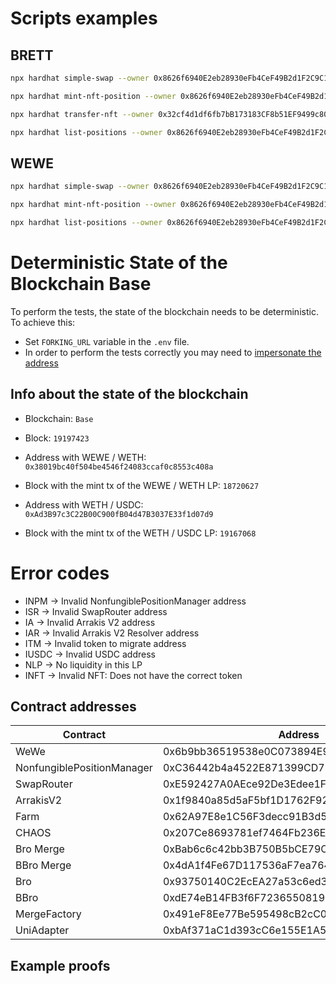 # Scripts examples

## BRETT

```bash
npx hardhat simple-swap --owner 0x8626f6940E2eb28930eFb4CeF49B2d1F2C9C1199 --asset 0x532f27101965dd16442E59d40670FaF5eBB142E4 --network localhost
```

```bash
npx hardhat mint-nft-position --owner 0x8626f6940E2eb28930eFb4CeF49B2d1F2C9C1199 --asset 0x532f27101965dd16442E59d40670FaF5eBB142E4 --network localhost
```

```bash
npx hardhat transfer-nft --owner 0x32cf4d1df6fb7bB173183CF8b51EF9499c803634 --newowner 0x8626f6940E2eb28930eFb4CeF49B2d1F2C9C1199 --tokenid 888441
```

```bash
npx hardhat list-positions --owner 0x8626f6940E2eb28930eFb4CeF49B2d1F2C9C1199 --network localhost
```

## WEWE

```bash
npx hardhat simple-swap --owner 0x8626f6940E2eb28930eFb4CeF49B2d1F2C9C1199 --network localhost
```

```bash
npx hardhat mint-nft-position --owner 0x8626f6940E2eb28930eFb4CeF49B2d1F2C9C1199 --network localhost
```

```bash
npx hardhat list-positions --owner 0x8626f6940E2eb28930eFb4CeF49B2d1F2C9C1199 --network localhost
```

# Deterministic State of the Blockchain Base

To perform the tests, the state of the blockchain needs to be deterministic. To achieve this:

- Set `FORKING_URL` variable in the `.env` file.
- In order to perform the tests correctly you may need to [impersonate the address](https://hardhat.org/hardhat-network/docs/guides/forking-other-networks#impersonating-accounts)

## Info about the state of the blockchain

- Blockchain: `Base`
- Block: `19197423`

- Address with WEWE / WETH: `0x38019bc40f504be4546f24083ccaf0c8553c408a`
- Block with the mint tx of the WEWE / WETH LP: `18720627`

- Address with WETH / USDC: `0xAd3B97c3C22B00C900fB04d47B3037E33f1d07d9`
- Block with the mint tx of the WETH / USDC LP: `19167068`

# Error codes

- INPM -> Invalid NonfungiblePositionManager address
- ISR -> Invalid SwapRouter address
- IA -> Invalid Arrakis V2 address
- IAR -> Invalid Arrakis V2 Resolver address
- ITM -> Invalid token to migrate address
- IUSDC -> Invalid USDC address
- NLP -> No liquidity in this LP
- INFT -> Invalid NFT: Does not have the correct token

## Contract addresses

| Contract                   | Address                                    | Network |
| -------------------------- | ------------------------------------------ | ------- |
| WeWe                       | 0x6b9bb36519538e0C073894E964E90172E1c0B41F | Base    |
| NonfungiblePositionManager | 0xC36442b4a4522E871399CD717aBDD847Ab11FE88 | Base    |
| SwapRouter                 | 0xE592427A0AEce92De3Edee1F18E0157C05861564 | Base    |
| ArrakisV2                  | 0x1f9840a85d5aF5bf1D1762F925BDADdC4201F984 | Base    |
| Farm                       | 0x62A97E8e1C56F3decc91B3d55ddcda466A967CB0 | Base    |
| CHAOS                      | 0x207Ce8693781ef7464Fb236Edf4d3617655675bd | Base    |
| Bro Merge                  | 0xBab6c6c42bb3B750B5bCE79C04677200644dbC2d | Base    |
| BBro Merge                 | 0x4dA1f4Fe67D117536aF7ea7641C729cd23d39fFd | Base    |
| Bro                        | 0x93750140C2EcEA27a53c6ed30380829607815A31 | Base    |
| BBro                       | 0xdE74eB14FB3f6F7236550819934065Acc9890622 | Base    |
| MergeFactory               | 0x491eF8Ee77Be595498cB2cC07145Df3e28776C23 | Base    |
| UniAdapter                 | 0xbAf371aC1d393cC6e155E1A51Ad8E9d7674151c5 | Base    |


## Example proofs